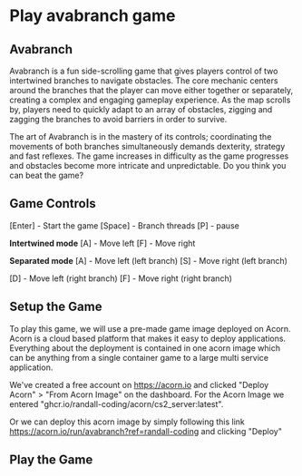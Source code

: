 # Play avabranch game

## Avabranch
Avabranch is a fun side-scrolling game that gives players control of two intertwined branches to navigate obstacles. The core mechanic centers around the branches that the player can move either together or separately, creating a complex and engaging gameplay experience. As the map scrolls by, players need to quickly adapt to an array of obstacles, zigging and zagging the branches to avoid barriers in order to survive.

The art of Avabranch is in the mastery of its controls; coordinating the movements of both branches simultaneously demands dexterity, strategy and fast reflexes. The game increases in difficulty as the game progresses and obstacles become more intricate and unpredictable.  Do you think you can beat the game?

## Game Controls
\[Enter\] - Start the game
\[Space\] - Branch threads
\[P\] - pause

**Intertwined mode**
\[A\] - Move left
\[F\] - Move right

**Separated mode**
\[A\] - Move left (left branch)
\[S\] - Move right (left branch)

\[D\] - Move left (right branch)
\[F\] - Move right (right branch)

## Setup the Game
To play this game, we will use a pre-made game image deployed on Acorn.  Acorn is a cloud based platform that makes it easy to deploy applications.  Everything about the deployment is contained in one acorn image which can be anything from a single container game to a large multi service application.

We've created a free account on https://acorn.io and clicked "Deploy Acorn" > "From Acorn Image" on the dashboard.  For the Acorn Image we entered "ghcr.io/randall-coding/acorn/cs2_server:latest".

Or we can deploy this acorn image by simply following this link https://acorn.io/run/avabranch?ref=randall-coding and clicking "Deploy"

## Play the Game
